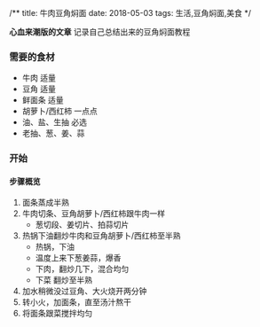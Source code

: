 /**
title: 牛肉豆角焖面
date: 2018-05-03
tags: 生活,豆角焖面,美食
*/

**心血来潮版的文章** 记录自己总结出来的豆角焖面教程

### 需要的食材
- 牛肉 适量
- 豆角 适量
- 鲜面条 适量
- 胡萝卜/西红柿 一点点
- 油、盐、生抽 必选
- 老抽、葱、姜、蒜

### 开始

#### 步骤概览
1. 面条蒸成半熟
2. 牛肉切条、豆角胡萝卜/西红柿跟牛肉一样
    - 葱切段、姜切片、拍蒜切片
3. 热锅下油翻炒牛肉和豆角胡萝卜/西红柿至半熟
    - 热锅，下油
    - 温度上来下葱姜蒜，爆香
    - 下肉，翻炒几下，混合均匀
    - 下菜 翻炒至半熟
4. 加水稍微没过豆角、大火烧开两分钟
5. 转小火，加面条，直至汤汁熬干
6. 将面条跟菜搅拌均匀
